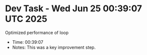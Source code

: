 # Dev Task - Wed Jun 25 00:39:07 UTC 2025
Optimized performance of loop
- Time: 00:39:07
- Notes: This was a key improvement step.
